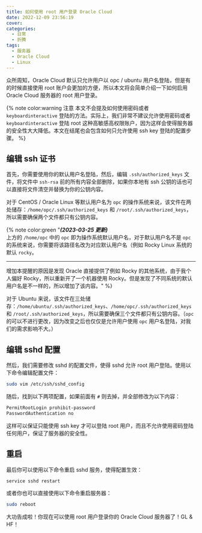 ```yaml
---
title: 如何使用 root 用户登录 Oracle Cloud
date: 2022-12-09 23:56:19
cover:
categories:
  - 日常
  - 折腾
tags:
  - 服务器
  - Oracle Cloud
  - Linux
---
```


众所周知，Oracle Cloud 默认只允许用户以 opc / ubuntu 用户名登陆，但是有的时候直接使用 root 账户会更加的方便，所以本文将会简单介绍一下如何启用 Oracle Cloud 服务器的 root 用户登录。

{% note color:warning 注意 本文不会提及如何使用密码或者 `keyboardinteractive` 登陆的方法。实际上，我们非常不建议允许使用密码或者 `keyboardinteractive` 登陆 root 这种高敏感高权限账户，因为这样会使得服务器的安全性大大降低。本文在结尾也会包含如何只允许使用 ssh key 登陆的配置步骤。 %}

## 编辑 ssh 证书

首先，你需要使用你的默认用户名登陆，然后，编辑 `.ssh/authorized_keys` 文件，将文件中 `ssh-rsa` 前的所有内容全部删除，如果你本地有 ssh 公钥的话也可以直接将文件清空并替换为你的公钥内容。

对于 CentOS / Oracle Linux 等默认用户名为 `opc` 的操作系统来说，该文件在两处储存：`/home/opc/.ssh/authorized_keys` 和 `/root/.ssh/authorized_keys`，所以需要确保两个文件都只有公钥内容。

{% note color:green "***(2023-03-25 更新)***<br/> 上方的 `/home/opc` 中的 `opc` 即为操作系统默认用户名，对于默认用户名不是 `opc` 的系统来说，你需要将该路径名改为对应默认用户名（例如 Rocky Linux 系统的默认 `rocky`。<hr/> 增加本提醒的原因是发现 Oracle 直接提供了例如 Rocky 的其他系统，由于我个人偏好 Rocky，所以重新开了一个机器使用 Rocky。但是发现了不同系统的默认用户名是不一样的，所以增加了该内容。" %}

对于 Ubuntu 来说，该文件在三处储存：`/home/ubuntu/.ssh/authorized_keys`、`/home/opc/.ssh/authorized_keys` 和 `/root/.ssh/authorized_keys`，所以需要确保三个文件都只有公钥内容。（`opc` 的可以不进行更改，因为改变之后也仅仅是允许用户使用 `opc` 用户名登陆，对我们的需求影响不大。）

## 编辑 sshd 配置

然后，我们需要修改 sshd 的配置文件，使得 sshd 允许 root 用户登陆。使用以下命令编辑配置文件：

``` bash
sudo vim /etc/ssh/sshd_config
```

随后，找到以下两项配置，如果前面有 `#` 则去掉，并全部修改为以下内容：

``` bash
PermitRootLogin prohibit-password
PasswordAuthentication no
```

这样可以保证只能使用 ssh key 才可以登陆 root 用户，而且不允许使用密码登陆任何用户，保证了服务器的安全性。

## 重启

最后你可以使用以下命令重启 sshd 服务，使得配置生效：

``` bash
service sshd restart
```

或者你也可以直接使用以下命令重启服务器：

``` bash
sudo reboot
```

大功告成啦！你现在可以使用 root 用户登录你的 Oracle Cloud 服务器了！GL & HF！
